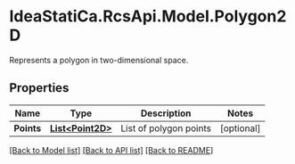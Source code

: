 # IdeaStatiCa.RcsApi.Model.Polygon2D
Represents a polygon in two-dimensional space.

## Properties

Name | Type | Description | Notes
------------ | ------------- | ------------- | -------------
**Points** | [**List&lt;Point2D&gt;**](Point2D.md) | List of polygon points | [optional] 

[[Back to Model list]](../README.md#documentation-for-models) [[Back to API list]](../README.md#documentation-for-api-endpoints) [[Back to README]](../README.md)

